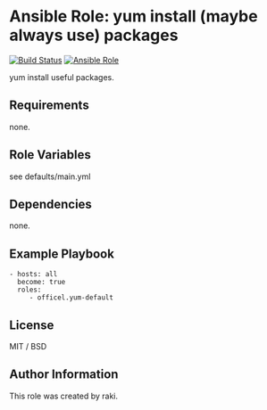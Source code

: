 Ansible Role: yum install (maybe always use) packages
=========

[![Build Status](https://travis-ci.org/officel/ansible-role-yum-default.svg?branch=master)](https://travis-ci.org/officel/ansible-role-yum-default)
[![Ansible Role](https://img.shields.io/badge/galaxy-officel.yum--default-blue.svg?maxAge=2592000)](https://galaxy.ansible.com/officel/yum-default/)

yum install useful packages.

Requirements
------------

none.

Role Variables
--------------

see defaults/main.yml

Dependencies
------------

none.

Example Playbook
----------------

    - hosts: all
      become: true
      roles:
         - officel.yum-default

License
-------

MIT / BSD

Author Information
------------------

This role was created by raki.
